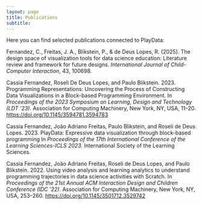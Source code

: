 ```yaml
---
layout: page
title: Publications
subtitle: 
---
```


Here you can find selected publications connected to PlayData: 

Fernandez, C., Freitas, J. A., Blikstein, P., & de Deus Lopes, R. (2025). The design space of visualization tools for data science education: Literature review and framework for future designs. _International Journal of Child-Computer Interaction_, 43, 100698.

Cassia Fernandez, Roseli De Deus Lopes, and Paulo Blikstein. 2023. Programming Representations: Uncovering the Process of Constructing Data Visualizations in a Block-based Programming Environment. In _Proceedings of the 2023 Symposium on Learning, Design and Technology (LDT '23)._ Association for Computing Machinery, New York, NY, USA, 11–20. https://doi.org/10.1145/3594781.3594783

Cassia Fernandez, João Adriano Freitas, Paulo Blikstein, and Roseli de Deus Lopes. 2023. PlayData: Expressive data visualization through block-based programming In _Proceedings of the 17th International Conference of the Learning Sciences-ICLS 2023._  International Society of the Learning Sciences.

Cassia Fernandez, João Adriano Freitas, Roseli de Deus Lopes, and Paulo Blikstein. 2022. Using video analysis and learning analytics to understand programming trajectories in data science activities with Scratch. In _Proceedings of the 21st Annual ACM Interaction Design and Children Conference (IDC '22)._ Association for Computing Machinery, New York, NY, USA, 253–260. https://doi.org/10.1145/3501712.3529742

